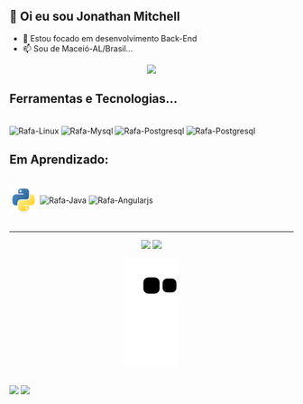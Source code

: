 ## 👋 Oi eu sou Jonathan Mitchell
- 👀 Estou focado em desenvolvimento Back-End
- 📫 Sou de Maceió-AL/Brasil...
  
<div align="center">
  <img src="https://i.pinimg.com/originals/99/23/bf/9923bf52e34b0c3007c6388056063580.gif" width="350" />
 </div>
</div>


## Ferramentas e Tecnologias...
<div style="display: inline_block"><br>
<img align="center" alt="Rafa-Linux" height="50" width="50" src="https://cdn.jsdelivr.net/gh/devicons/devicon/icons/linux/linux-original.svg">
<img align="center" alt="Rafa-Mysql" height="50" width="50" src="https://cdn.jsdelivr.net/gh/devicons/devicon/icons/mysql/mysql-original.svg">
<img align="center" alt="Rafa-Postgresql" height="50" width="50" src="https://cdn.jsdelivr.net/gh/devicons/devicon/icons/postgresql/postgresql-original.svg">
<img align="center" alt="Rafa-Postgresql" height="50" width="50" src="https://cdn.jsdelivr.net/gh/devicons/devicon/icons/sqlite/sqlite-original.svg">

## Em Aprendizado:
<div style="display: inline_block"><br>
  <img align="center" alt="Rafa-Python" height="50" width="50" src="https://raw.githubusercontent.com/devicons/devicon/master/icons/python/python-original.svg">
  <img align="center" alt="Rafa-Java" height="50" width="50" src="https://cdn.jsdelivr.net/gh/devicons/devicon/icons/java/java-original-wordmark.svg">
  <img align="center" alt="Rafa-Angularjs" height="50" width="50" src="https://cdn.jsdelivr.net/gh/devicons/devicon/icons/angularjs/angularjs-original.svg">
</div>

<br />
<hr />

<div align="center">
  <img height="180" src="https://github-readme-stats-eight-theta.vercel.app/api?username=jonh-mitchell&show_icons=true&theme=react&include_all_commits=true&count_private=true"/>
  <img height="180" src="https://github-readme-stats-eight-theta.vercel.app/api/top-langs/?username=jonh-mitchell&langs_count=8&layout=compact&theme=react"/>
</div>


<div align="center">

  ![Snake animation](https://github.com/alexrla/alexrla/blob/output/github-contribution-grid-snake.svg)
  
</div>

## 
<div> 
  <a href = "mailto:mitchell.brandao@gmail.com"><img src="https://img.shields.io/badge/Gmail-D14836?style=for-the-badge&logo=gmail&logoColor=white"></a>
  <a href="" target="_blank"><img src="https://img.shields.io/badge/-LinkedIn-%230077B5?style=for-the-badge&logo=linkedin&logoColor=white" target="_blank"></a> 
  
</div>
